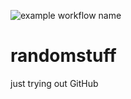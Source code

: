 ![example workflow name](https://github.com/Atharex/randomstuff/workflows/Super-Linter/badge.svg)

randomstuff
===========

just trying out GitHub
